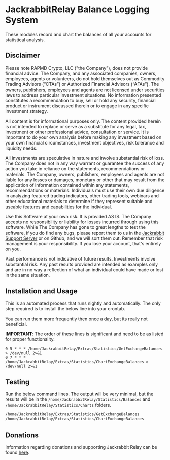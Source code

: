 # JackrabbitRelay Balance Logging System

These modules record and chart the balances of all your accounts for
statistical analysis.

## Disclaimer

Please note RAPMD Crypto, LLC ("the Company"), does not provide financial
advice. The Company, and any associated companies, owners, employees,
agents or volunteers, do not hold  themselves out as Commodity Trading
Advisors (“CTAs”) or Authorized Financial Advisors  (“AFAs”). The owners,
publishers, employees and agents are not licensed under securities laws 
to address particular investment situations. No information presented
constitutes a  recommendation to buy, sell or hold any security,
financial product or instrument discussed  therein or to engage in any
specific investment strategy.

All content is for informational purposes only. The content provided
herein is not intended to replace or serve as a substitute for any
legal, tax, investment or other professional advice,  consultation or
service. It is important to do your own analysis before making any
investment  based on your own financial circumstances, investment
objectives, risk tolerance and liquidity needs.

All investments are speculative in nature and involve substantial risk of
loss. The Company does not in any way warrant or guarantee the success of
any action you take in reliance on the  statements, recommendations or
materials. The Company, owners, publishers, employees and  agents are not
liable for any losses or damages, monetary or other that may result from
the  application of information contained within any statements,
recommendations or materials.  Individuals must use their own due
diligence in analyzing featured trading indicators, other trading  tools,
webinars and other educational materials to determine if they represent
suitable and  useable features and capabilities for the individual.

Use this Software at your own risk. It is provided AS IS. The Company
accepts no responsibility or liability for losses incurred through using
this software. While The Company has gone to great lengths to test the
software, if you do find any bugs, please report them to us in the
[Jackrabbit Support Server](https://discord.gg/g93TpbV) or on Github, and
we will sort them out. Remember that risk management is your
responsibility. If you lose your account, that's entirely on you.

Past performance is not indicative of future results. Investments involve
substantial risk. Any past  results provided are intended as examples
only and are in no way a reflection of what an individual  could have
made or lost in the same situation.

## Installation and Usage

This is an automated process that runs nightly and automatically. The
only step required is to install the below line into your crontab.

You can run them more frequently then once a day, but its really not
beneficial. 

**IMPORTANT**: The order of these lines is significant and need to be as
listed for proper functionality.

```crontab
0 5 * * * /home/JackrabbitRelay/Extras/Statistics/GetExchangeBalances > /dev/null 2>&1
0 7 * * * /home/JackrabbitRelay/Extras/Statistics/ChartExchangeBalances > /dev/null 2>&1
```

## Testing

Run the below command lines. The output will be very minimal, but the
results will be in the `/home/JackrabbitRelay/Statistics/Balances` and
`/home/JackrabbitRelay/Statistics/Charts` folders.

```bash
/home/JackrabbitRelay/Extras/Statistics/GetExchangeBalances
/home/JackrabbitRelay/Extras/Statistics/ChartExchangeBalances
```

## Donations

Information regarding donations and supporting Jackrabbit Relay can be found [here](./Documentation/Donations.MD).

